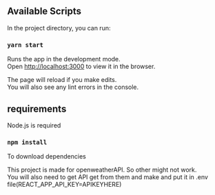 ## Available Scripts

In the project directory, you can run:

### `yarn start`

Runs the app in the development mode.\
Open [http://localhost:3000](http://localhost:3000) to view it in the browser.

The page will reload if you make edits.\
You will also see any lint errors in the console.

## requirements

Node.js is required

### `npm install`

To download dependencies

This project is made for openweatherAPI.
So other might not work.\
You will also need to get API get from them and make and put it in .env file(REACT_APP_API_KEY=APIKEYHERE)


